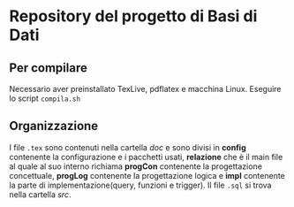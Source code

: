 # Repository del progetto di Basi di Dati

## Per compilare

Necessario aver preinstallato TexLive, pdflatex e macchina Linux.
Eseguire lo script `compila.sh`

## Organizzazione 

I file `.tex` sono contenuti nella cartella _doc_ e sono divisi in **config** contenente la configurazione e i pacchetti usati, **relazione** che è il main file al quale al suo interno richiama **progCon** contenente la progettazione concettuale, **progLog** contenente la progettazione logica e **impl** contenente la parte di implementazione(query, funzioni e trigger).
Il file `.sql` si trova nella cartella _src_.
